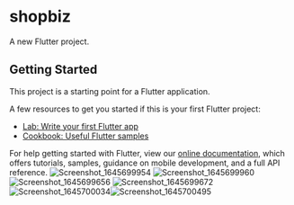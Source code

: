 # shopbiz

A new Flutter project.

## Getting Started

This project is a starting point for a Flutter application.

A few resources to get you started if this is your first Flutter project:

- [Lab: Write your first Flutter app](https://flutter.dev/docs/get-started/codelab)
- [Cookbook: Useful Flutter samples](https://flutter.dev/docs/cookbook)

For help getting started with Flutter, view our
[online documentation](https://flutter.dev/docs), which offers tutorials,
samples, guidance on mobile development, and a full API reference.
![Screenshot_1645699954](https://user-images.githubusercontent.com/37657822/155511880-dc3bdc77-523f-4103-aad9-8a958affa806.png)
![Screenshot_1645699960](https://user-images.githubusercontent.com/37657822/155511923-ed2e1928-8db3-49b9-a724-52469d9fac73.png)
![Screenshot_1645699656](https://user-images.githubusercontent.com/37657822/155511935-8822da57-83f3-4ed2-b6c5-c6e78bfcfc43.png)
![Screenshot_1645699672](https://user-images.githubusercontent.com/37657822/155511939-4f316d74-55a0-43d1-9a01-9ab1e90db5fc.png)
![Screenshot_1645700034](https://user-images.githubusercontent.com/37657822/155511946-bbfca06e-4874-4a11-a18f-94ccea2a7b33.png)![Screenshot_1645700495](https://user-images.githubusercontent.com/37657822/155512195-4ae61881-3bde-467b-89f2-fa6b25209c33.png)

